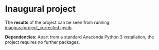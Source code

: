 # Inaugural project

The **results** of the project can be seen from running [inauguralproject_corrected.ipynb](https://github.com/lnc394/projects-2021-aristochats/blob/3a434f8a627e83d45f2093585d9cb703c3a5ff61/inauguralproject/Inauguralproject_corrected.ipynb).


**Dependencies:** Apart from a standard Anaconda Python 3 installation, the project requires no further packages.
